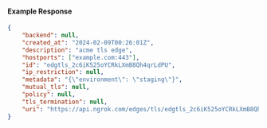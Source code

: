 <!-- Code generated for API Clients. DO NOT EDIT. -->

#### Example Response

```json
{
	"backend": null,
	"created_at": "2024-02-09T00:26:01Z",
	"description": "acme tls edge",
	"hostports": ["example.com:443"],
	"id": "edgtls_2c6iK525oYCRkLXmB8Qh4qrLdPU",
	"ip_restriction": null,
	"metadata": "{\"environment\": \"staging\"}",
	"mutual_tls": null,
	"policy": null,
	"tls_termination": null,
	"uri": "https://api.ngrok.com/edges/tls/edgtls_2c6iK525oYCRkLXmB8Qh4qrLdPU"
}
```
